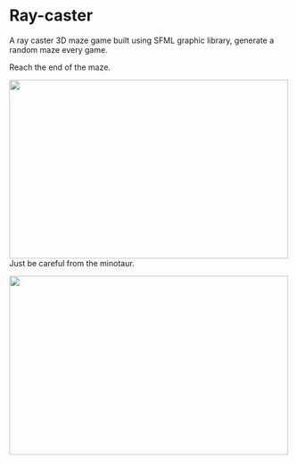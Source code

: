 # Ray-caster

A ray caster 3D maze game built using SFML graphic library, generate a random maze every game.


Reach the end of the maze.
<p><img align="left" src="https://github.com/dor97/Ray-caster/blob/main/Ray_Caster.gif" width="500" height="320" /></p>

Just be careful from the minotaur.
<p><img align="left" src="https://github.com/dor97/Ray-caster/blob/main/Ray_Caster2.gif" width="500" height="320" /></p>

